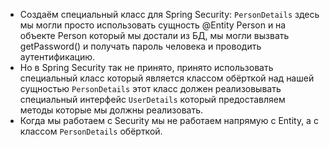 * Создаём специальный класс для Spring Security: `PersonDetails` здесь мы могли просто использовать сущность @Entity Person и на объекте Person который мы достали из БД, мы могли вызвать getPassword() и получать пароль человека и проводить аутентификацию. 
* Но в Spring Security так не принято, принято использовать специальный класс который является классом обёрткой над нашей сущностью `PersonDetails` этот класс должен реализовывать специальный интерфейс `UserDetails` который предоставляем методы которые мы должны реализовать.  
* Когда мы работаем с Security мы не работаем напрямую с Entity, а с классом `PersonDetails` обёрткой. 
